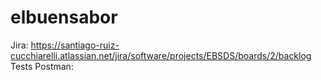# elbuensabor
Jira: https://santiago-ruiz-cucchiarelli.atlassian.net/jira/software/projects/EBSDS/boards/2/backlog
Tests Postman:
